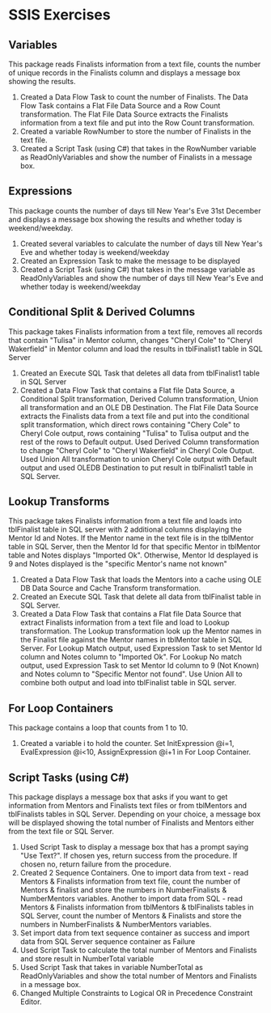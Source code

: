 # SSIS Exercises

## Variables

This package reads Finalists information from a text file, counts the number of unique records in the Finalists column and displays a message box showing the results.

1. Created a Data Flow Task to count the number of Finalists. The Data Flow Task contains a Flat File Data Source and a Row Count transformation. The Flat File Data Source extracts the Finalists information from a text file and put into the Row Count transformation. 
2. Created a variable RowNumber to store the number of Finalists in the text file.
3. Created a Script Task (using C#) that takes in the RowNumber variable as ReadOnlyVariables and show the number of Finalists in a message box.

## Expressions

 This package counts the number of days till New Year's Eve 31st December and displays a message box showing the results and whether today is weekend/weekday.
 
 1. Created several variables to calculate the number of days till New Year's Eve and whether today is weekend/weekday
 2. Created an Expression Task to make the message to be displayed
 3. Created a Script Task (using C#) that takes in the message variable as ReadOnlyVariables and show the number of days till New Year's Eve and whether today is weekend/weekday

## Conditional Split & Derived Columns

This package takes Finalists information from a text file, removes all records that contain "Tulisa" in Mentor column, changes "Cheryl Cole" to "Cheryl Wakerfield" in Mentor column and load the results in tblFinalist1 table in SQL Server

1. Created an Execute SQL Task that deletes all data from tblFinalist1 table in SQL Server
2. Created a Data Flow Task that contains a Flat file Data Source, a Conditional Split transformation, Derived Column transformation, Union all transformation and an OLE DB Destination. The Flat File Data Source extracts the Finalists data from a text file and put into the conditional split transformation, which direct rows containing "Chery Cole" to Cheryl Cole output, rows containing "Tulisa" to Tulisa output and the rest of the rows to Default output. Used Derived Column transformation to change "Cheryl Cole" to "Cheryl Wakerfield" in Cheryl Cole Output. Used Union All transformation to union Cheryl Cole output with Default output and used OLEDB Destination to put result in tblFinalist1 table in SQL Server.

## Lookup Transforms

This package takes Finalists information from a text file and loads into tblFinalist table in SQL server with 2 additional columns displaying the Mentor Id and Notes. If the Mentor name in the text file is in the tblMentor table in SQL Server, then the Mentor Id for that specific Mentor in tblMentor table and Notes displays "Imported Ok". Otherwise, Mentor Id desplayed is 9 and Notes displayed is the "specific Mentor's name not known"

1. Created a Data Flow Task that loads the Mentors into a cache using OLE DB Data Source and Cache Transform transformation.
2. Created an Execute SQL Task that delete all data from tblFinalist table in SQL Server.
3. Created a Data Flow Task that contains a Flat file Data Source that extract Finalists information from a text file and load to Lookup transformation. The Lookup transformation look up the Mentor names in the Finalist file against the Mentor names in tblMentor table in SQL Server. For Lookup Match output, used Expression Task to set Mentor Id column and Notes column to "Imported Ok". For Lookup No match output, used Expression Task to set Mentor Id column to 9 (Not Known) and Notes column to "Specific Mentor not found". Use Union All to combine both output and load into tblFinalist table in SQL server.

## For Loop Containers

This package contains a loop that counts from 1 to 10.

1. Created a variable i to hold the counter. Set InitExpression @i=1, EvalExpression @i<10, AssignExpression @i+1 in For Loop Container.

## Script Tasks (using C#)

This package displays a message box that asks if you want to get information from Mentors and Finalists text files or from tblMentors and tblFinalists tables in SQL Server. Depending on your choice, a message box will be displayed showing the total number of Finalists and Mentors either from the text file or SQL Server.

1. Used Script Task to display a message box that has a prompt saying "Use Text?". If chosen yes, return success from the procedure. If chosen no, return failure from the procedure.
2. Created 2 Sequence Containers. One to import data from text - read Mentors & Finalists information from text file, count the number of Mentors & finalist and store the numbers in NumberFinalists & NumberMentors variables. Another to import data from SQL - read Mentors & Finalists information from tblMentors & tblFinalists tables in SQL Server, count the number of Mentors & Finalists and store the numbers in NumberFinalists & NumberMentors variables.
3. Set import data from text sequence container as success and import data from SQL Server sequence container as Failure
4. Used Script Task to calculate the total number of Mentors and Finalists and store result in NumberTotal variable
5. Used Script Task that takes in variable NumberTotal as ReadOnlyVariables and show the total number of Mentors and Finalists in a message box.
6. Changed Multiple Constraints to Logical OR in Precedence Constraint Editor.
